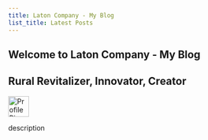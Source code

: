 ```yaml
---
title: Laton Company - My Blog
list_title: Latest Posts
---
```


<article class= "top">
  <h1 class="OutlineTest"> Welcome to Laton Company - My Blog </h1>
  <h2>Rural Revitalizer, Innovator, Creator</h2>

  <div class="row">
  <div class="col-sm-3">
    <img src="https://kadetat.github.io/Laton-Company/images/profilepic.png" alt="Profile Pic" width="42" height="42">
  </div>
  <div class="col-md-9">
    <p> description </p>
  </div>
  </div>
</article>


